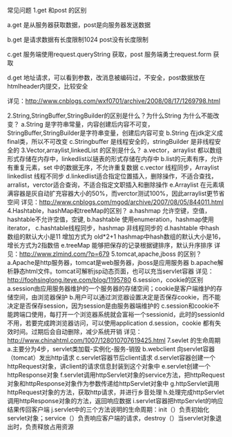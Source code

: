常见问题
1.get 和post 的区别

 a.get 是从服务器获取数据，post是向服务器发送数据

 b.get 是请求数据有长度限制1024  post没有长度限制

 c.get 服务端使用request.queryString 获取，post 服务端勇士request.form 获取

 d.get 地址请求，可以看到参数，改消息被编码过，不安全，post数据放在htmlheader内提交，比较安全

 详见：http://www.cnblogs.com/wxf0701/archive/2008/08/17/1269798.html


2.String,StringBuffer,StringBuilder的区别是什么？为什么String 为什么不能改变？
 a.String 是字符串常量，内容创建后内容不可变，StringBuffer,StringBuilder是字符串变量，创建后内容可变
 b.String 在jdk定义成final类，所以不可改变
 c.Stringbuffer 是线程安全的，stringBuilder 是非线程安全的
3.Vector,arraylist,linkedList 的区别是什么？
 a.vector，arraylist 都以数组形式存储在内存中，linkedlist以链表的形式存储在内存中
 b.list的元素有序，允许有重复元素，set 中的数据无序，不允许重复数据
 c.vector 线程同步，Arraylist linkedlist 线程不同步
 d.linkedlist适合指定位置插入，删除操作，不适合查找，arralist，verctor适合查询，不适合指定文职插入和删除操作
 e.Arraylist 在元素填满容器是灰自动扩充容器大小的50%，而verctor测试100%，因此arraylist更节省空间
    详见：http://www.cnblogs.com/mgod/archive/2007/08/05/844011.html
4.Hashtable，hashMap和treeMap的区别？
 a.hashmap 允许空键，空值，hashtable不允许空值，空键,
 b.hashtable 使用enumeration，hashmap使用iterator，
 c.hashtable线程同步，hashmap 非线程同步的
 d.hashtable 中hash数组的默认大小是11 增加方式为 old*2+1 hashmap中hash数组的默认大小是16，增长方式为2指数倍
 e.treeMap 能够把保存的记录根据键排序，默认升序排序
    详见：http://www.zlmind.com/?p=679
5.tomcat,apache,jboss 的区别？
 a.Apache是http服务器，tomcat是web服务器，jboss是应用服务器
 b.apache解析静态html文件。tomcat可解析jsp动态页面，也可以充当servlet容器
    详见：http://foohsinglong.iteye.com/blog/1195780
6.session，cookie的区别
 a.session由应用服务器维护的一个服务器的存储空间；cookie是客户端维护的存储空间，由浏览器保护
 b.用户可以通过浏览器设置决定是否保存cookie，而不能决定是否保存session，因为session是由服务器端维护的
 c.session和cookie不能跨端口使用，每打开一个浏览器系统就会富裕一个sessionid，此时的sessionId不用，若要完成跨浏览器访问，可以使用application
 d.session，cookie 都有失效时间。过期后会自动删除，减少系统开销
    详见：http://www.chinahtml.com/1007/128010707619425.html
7.sevlet 的生命周期
 a.主要分为4步，servlet类加载-实例化-服务-销毁
 b.webclient 向servlet容器（tomcat）发出http请求
 c.servlet容器节后client请求
 d.servlet容器创建一个httpRequest对象，讲client的请求信息封装到这个对象中
 e.servlet创建一个httpResponse对象
 f.servlet调用httpServlet对象的service方法，把httpRequest对象和httpResponse对象作为参数传递给httpServlet对象中
 g.httpServlet调用httpRequest对象的方法，获取http请求，并进行乡音处理
 h.处理完成httpServlet调用httpResponse对象的方法，返回响应数据
 i.servlet容器把httpServlet的响应结果传回客户端
 j.servlet中的三个方法说明的生命周期：init（）负责初始化servlet对象；service（）负责响应客户端的请求，destroy（）当servlet对象退出时，负责释放占用资源